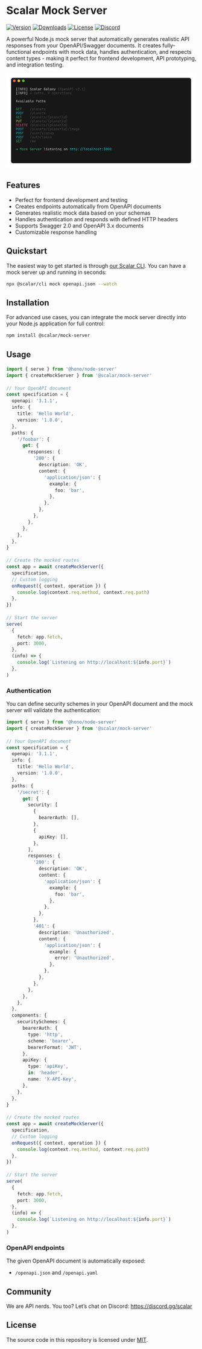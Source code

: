 # Scalar Mock Server

[![Version](https://img.shields.io/npm/v/%40scalar/mock-server)](https://www.npmjs.com/package/@scalar/mock-server)
[![Downloads](https://img.shields.io/npm/dm/%40scalar/mock-server)](https://www.npmjs.com/package/@scalar/mock-server)
[![License](https://img.shields.io/npm/l/%40scalar%2Fmock-server)](https://www.npmjs.com/package/@scalar/mock-server)
[![Discord](https://img.shields.io/discord/1135330207960678410?style=flat&color=5865F2)](https://discord.gg/scalar)

A powerful Node.js mock server that automatically generates realistic API responses from your OpenAPI/Swagger documents. It creates fully-functional endpoints with mock data, handles authentication, and respects content types - making it perfect for frontend development, API prototyping, and integration testing.

![](https://raw.githubusercontent.com/scalar/scalar/main/packages/cli/screenshots/mock.png)

## Features

- Perfect for frontend development and testing
- Creates endpoints automatically from OpenAPI documents
- Generates realistic mock data based on your schemas
- Handles authentication and responds with defined HTTP headers
- Supports Swagger 2.0 and OpenAPI 3.x documents
- Customizable response handling

## Quickstart

The easiest way to get started is through [our Scalar CLI](https://github.com/scalar/scalar/tree/main/packages/cli).
You can have a mock server up and running in seconds:

```bash
npx @scalar/cli mock openapi.json --watch
```

## Installation

For advanced use cases, you can integrate the mock server directly into your Node.js application for full control:

```bash
npm install @scalar/mock-server
```

## Usage

```ts
import { serve } from '@hono/node-server'
import { createMockServer } from '@scalar/mock-server'

// Your OpenAPI document
const specification = {
  openapi: '3.1.1',
  info: {
    title: 'Hello World',
    version: '1.0.0',
  },
  paths: {
    '/foobar': {
      get: {
        responses: {
          '200': {
            description: 'OK',
            content: {
              'application/json': {
                example: {
                  foo: 'bar',
                },
              },
            },
          },
        },
      },
    },
  },
}

// Create the mocked routes
const app = await createMockServer({
  specification,
  // Custom logging
  onRequest({ context, operation }) {
    console.log(context.req.method, context.req.path)
  },
})

// Start the server
serve(
  {
    fetch: app.fetch,
    port: 3000,
  },
  (info) => {
    console.log(`Listening on http://localhost:${info.port}`)
  },
)
```

### Authentication

You can define security schemes in your OpenAPI document and the mock server will validate the authentication:

```ts
import { serve } from '@hono/node-server'
import { createMockServer } from '@scalar/mock-server'

// Your OpenAPI document
const specification = {
  openapi: '3.1.1',
  info: {
    title: 'Hello World',
    version: '1.0.0',
  },
  paths: {
    '/secret': {
      get: {
        security: [
          {
            bearerAuth: [],
          },
          {
            apiKey: [],
          },
        ],
        responses: {
          '200': {
            description: 'OK',
            content: {
              'application/json': {
                example: {
                  foo: 'bar',
                },
              },
            },
          },
          '401': {
            description: 'Unauthorized',
            content: {
              'application/json': {
                example: {
                  error: 'Unauthorized',
                },
              },
            },
          },
        },
      },
    },
  },
  components: {
    securitySchemes: {
      bearerAuth: {
        type: 'http',
        scheme: 'bearer',
        bearerFormat: 'JWT',
      },
      apiKey: {
        type: 'apiKey',
        in: 'header',
        name: 'X-API-Key',
      },
    },
  },
}

// Create the mocked routes
const app = await createMockServer({
  specification,
  // Custom logging
  onRequest({ context, operation }) {
    console.log(context.req.method, context.req.path)
  },
})

// Start the server
serve(
  {
    fetch: app.fetch,
    port: 3000,
  },
  (info) => {
    console.log(`Listening on http://localhost:${info.port}`)
  },
)
```

### OpenAPI endpoints

The given OpenAPI document is automatically exposed:

- `/openapi.json` and `/openapi.yaml`

## Community

We are API nerds. You too? Let’s chat on Discord: <https://discord.gg/scalar>

## License

The source code in this repository is licensed under [MIT](https://github.com/scalar/scalar/blob/main/LICENSE).
